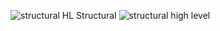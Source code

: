 ![structural HL](https://user-images.githubusercontent.com/66769668/153698660-a0ceec74-6f7a-4ac3-821b-7bfe0d265b59.png)
Structural ![structural high level](https://user-images.githubusercontent.com/66769668/153698663-084df296-98b3-47be-a0de-d3f73e898ec8.png)
